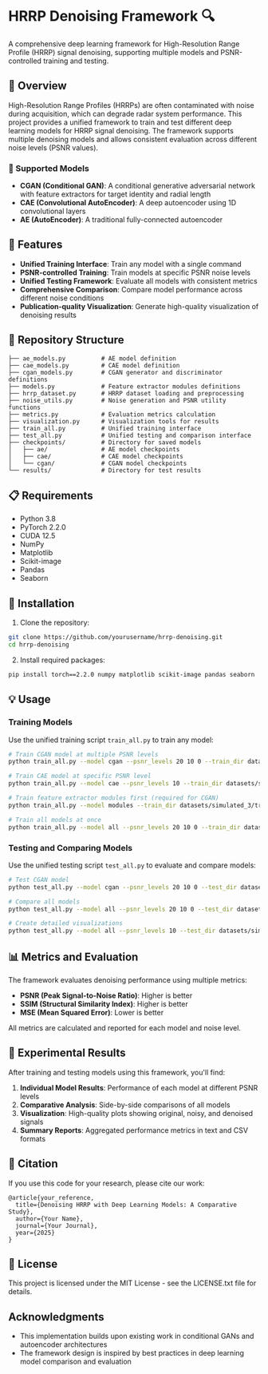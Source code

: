 # HRRP Denoising Framework 🔍

A comprehensive deep learning framework for High-Resolution Range Profile (HRRP) signal denoising, supporting multiple models and PSNR-controlled training and testing.

## 🌟 Overview

High-Resolution Range Profiles (HRRPs) are often contaminated with noise during acquisition, which can degrade radar system performance. This project provides a unified framework to train and test different deep learning models for HRRP signal denoising. The framework supports multiple denoising models and allows consistent evaluation across different noise levels (PSNR values).

### 🔧 Supported Models

- **CGAN (Conditional GAN)**: A conditional generative adversarial network with feature extractors for target identity and radial length
- **CAE (Convolutional AutoEncoder)**: A deep autoencoder using 1D convolutional layers
- **AE (AutoEncoder)**: A traditional fully-connected autoencoder

## 🚀 Features

- **Unified Training Interface**: Train any model with a single command
- **PSNR-controlled Training**: Train models at specific PSNR noise levels
- **Unified Testing Framework**: Evaluate all models with consistent metrics
- **Comprehensive Comparison**: Compare model performance across different noise conditions
- **Publication-quality Visualization**: Generate high-quality visualization of denoising results

## 📁 Repository Structure

```
├── ae_models.py          # AE model definition
├── cae_models.py         # CAE model definition
├── cgan_models.py        # CGAN generator and discriminator definitions
├── models.py             # Feature extractor modules definitions
├── hrrp_dataset.py       # HRRP dataset loading and preprocessing
├── noise_utils.py        # Noise generation and PSNR utility functions
├── metrics.py            # Evaluation metrics calculation
├── visualization.py      # Visualization tools for results
├── train_all.py          # Unified training interface
├── test_all.py           # Unified testing and comparison interface
├── checkpoints/          # Directory for saved models
│   ├── ae/               # AE model checkpoints
│   ├── cae/              # CAE model checkpoints
│   └── cgan/             # CGAN model checkpoints 
└── results/              # Directory for test results
```

## 📋 Requirements

- Python 3.8
- PyTorch 2.2.0
- CUDA 12.5
- NumPy
- Matplotlib
- Scikit-image
- Pandas
- Seaborn

## 🔰 Installation

1. Clone the repository:

```bash
git clone https://github.com/yourusername/hrrp-denoising.git
cd hrrp-denoising
```

2. Install required packages:

```bash
pip install torch==2.2.0 numpy matplotlib scikit-image pandas seaborn
```

## 💡 Usage

### Training Models

Use the unified training script `train_all.py` to train any model:

```bash
# Train CGAN model at multiple PSNR levels
python train_all.py --model cgan --psnr_levels 20 10 0 --train_dir datasets/simulated_3/train --save_dir checkpoints --batch_size 64 --epochs 200 --save_samples

# Train CAE model at specific PSNR level
python train_all.py --model cae --psnr_levels 10 --train_dir datasets/simulated_3/train --save_dir checkpoints --batch_size 64 --epochs 200

# Train feature extractor modules first (required for CGAN)
python train_all.py --model modules --train_dir datasets/simulated_3/train --save_dir checkpoints/modules --batch_size 256 --epochs 1000

# Train all models at once
python train_all.py --model all --psnr_levels 20 10 0 --train_dir datasets/simulated_3/train --save_dir checkpoints --batch_size 64 --epochs 200
```

### Testing and Comparing Models

Use the unified testing script `test_all.py` to evaluate and compare models:

```bash
# Test CGAN model
python test_all.py --model cgan --psnr_levels 20 10 0 --test_dir datasets/simulated_3/test --cgan_dir checkpoints/cgan --output_dir results --num_samples 10

# Compare all models
python test_all.py --model all --psnr_levels 20 10 0 --test_dir datasets/simulated_3/test --cgan_dir checkpoints/cgan --cae_dir checkpoints/cae --ae_dir checkpoints/ae --output_dir results/comparison --num_samples 10

# Create detailed visualizations
python test_all.py --model all --psnr_levels 10 --test_dir datasets/simulated_3/test --cgan_dir checkpoints/cgan --cae_dir checkpoints/cae --ae_dir checkpoints/ae --output_dir results/visualization --num_samples 5 --num_vis_samples 5
```

## 📊 Metrics and Evaluation

The framework evaluates denoising performance using multiple metrics:

- **PSNR (Peak Signal-to-Noise Ratio)**: Higher is better
- **SSIM (Structural Similarity Index)**: Higher is better
- **MSE (Mean Squared Error)**: Lower is better

All metrics are calculated and reported for each model and noise level.

## 🔬 Experimental Results

After training and testing models using this framework, you'll find:

1. **Individual Model Results**: Performance of each model at different PSNR levels
2. **Comparative Analysis**: Side-by-side comparisons of all models
3. **Visualization**: High-quality plots showing original, noisy, and denoised signals
4. **Summary Reports**: Aggregated performance metrics in text and CSV formats

## 📝 Citation

If you use this code for your research, please cite our work:

```
@article{your_reference,
  title={Denoising HRRP with Deep Learning Models: A Comparative Study},
  author={Your Name},
  journal={Your Journal},
  year={2025}
}
```

## 📜 License

This project is licensed under the MIT License - see the LICENSE.txt file for details.

## Acknowledgments

- This implementation builds upon existing work in conditional GANs and autoencoder architectures
- The framework design is inspired by best practices in deep learning model comparison and evaluation